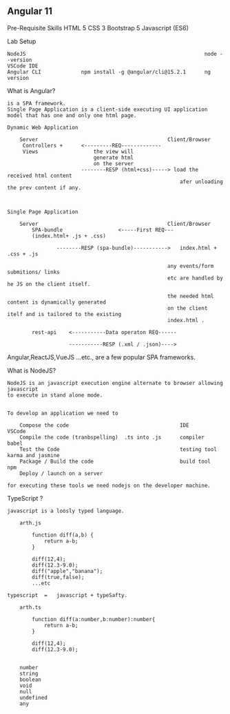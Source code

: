 Angular 11
-------------------------------------------------------------------------------------------------

Pre-Requisite Skills
        HTML 5
        CSS 3
        Bootstrap 5
        Javascript (ES6)

Lab Setup

    NodeJS                                                          node --version
    VSCode IDE
    Angular CLI             npm install -g @angular/cli@15.2.1      ng version

What is Angular?

    is a SPA framework.
    Single Page Application is a client-side executing UI application model that has one and only one html page.

    Dynamic Web Application

        Server                                          Client/Browser
         Controllers +      <---------REQ-------------
         Views                  the view will
                                generate html
                                on the server
                            --------RESP (html+css)-----> load the received html content 
                                                            afer unloading the prev content if any.



    Single Page Application

        Server                                          Client/Browser    
            SPA-bundle                  <-----First REQ---
            (index.html+ .js + .css)

                    --------RESP (spa-bundle)----------->   index.html + .css + .js

                                                        any events/form submitions/ links
                                                        etc are handled by he JS on the client itself.

                                                        the needed html content is dynamically generated
                                                        on the client itelf and is tailored to the existing
                                                        index.html .

            rest-api    <-----------Data operaton REQ------

                        -----------RESP (.xml / .json)----> 

 Angular,ReactJS,VueJS ...etc., are a few popular SPA frameworks.

 What is NodeJS?

    NodeJS is an javascript execution engine alternate to browser allowing javascript
    to execute in stand alone mode.


    To develop an application we need to

        Compose the code                                    IDE             VSCode
        Compile the code (tranbspelling)  .ts into .js      compiler        babel        
        Test the Code                                       testing tool    karma and jasmine
        Package / Build the code                            build tool      npm
        Deploy / launch on a server

    for executing these tools we need nodejs on the developer machine.

 TypeScript ?

    javascript is a loosly typed language.

        arth.js

            function diff(a,b) {
                return a-b;
            }

            diff(12,4);
            diff(12.3-9.0);
            diff("apple","banana");
            diff(true,false);
            ...etc

    typescript  =   javascript + typeSafty.

        arth.ts

            function diff(a:number,b:number):number{
                return a-b;
            }

            diff(12,4);
            diff(12.3-9.0);


        number
        string
        boolean
        void
        null
        undefined
        any


